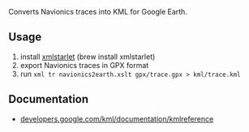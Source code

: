 Converts Navionics traces into KML for Google Earth.

## Usage

1. install [xmlstarlet][xmlstar] (brew install xmlstarlet)
2. export Navionics traces in GPX format
3. run `xml tr navionics2earth.xslt gpx/trace.gpx > kml/trace.kml`

[xmlstar]: https://xmlstar.sourceforge.io/

## Documentation

- [developers.google.com/kml/documentation/kmlreference](https://developers.google.com/kml/documentation/kmlreference)
